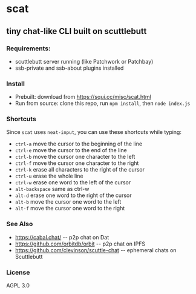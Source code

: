 # scat
## tiny chat-like CLI built on scuttlebutt

### Requirements:
- scuttlebutt server running (like Patchwork or Patchbay)
- ssb-private and ssb-about plugins installed

### Install
- Prebuilt: download from https://squi.cc/misc/scat.html
- Run from source: clone this repo, run `npm install`, then `node index.js`

### Shortcuts
Since `scat` uses `neat-input`, you can use these shortcuts while typing:

- `ctrl-a` move the cursor to the beginning of the line
- `ctrl-e` move the cursor to the end of the line
- `ctrl-b` move the cursor one character to the left
- `ctrl-f` move the cursor one character to the right
- `ctrl-k` erase all characters to the right of the cursor
- `ctrl-u` erase the whole line
- `ctrl-w` erase one word to the left of the cursor
- `alt-backspace` same as ctrl-w
- `alt-d` erase one word to the right of the cursor
- `alt-b` move the cursor one word to the left
- `alt-f` move the cursor one word to the right

### See Also
- https://cabal.chat/ -- p2p chat on Dat
- https://github.com/orbitdb/orbit -- p2p chat on IPFS
- https://github.com/clevinson/scuttle-chat -- ephemeral chats on Scuttlebutt

### License
AGPL 3.0
